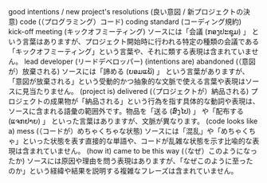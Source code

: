 good intentions / new project's resolutions (良い意図 / 新プロジェクトの決意)
code (（プログラミング）コード)
coding standard (コーディング規約)
kick-off meeting (キックオフミーティング)
ソースには「会議 (ກອງປະຊຸມ) 」 という言葉はありますが、プロジェクト開始時に行われる特定の種類の会議である「キックオフミーティング」という言葉や、それに類する表現は含まれていません。
lead developer (リードデベロッパー)
(intentions are) abandoned (（意図が）放棄される)
ソースには「諦める (ຍອມແພ້) 」 という言葉がありますが、「意図が放棄される」という受動的かつ抽象的な文脈で使える言葉や表現はソースに見当たりません。
(project is) delivered (（プロジェクトが）納品される)
プロジェクトの成果物が「納品される」という行為を指す具体的な動詞や表現は、ソースに含まれる語彙の範囲外です。物品を「送る (ສົ່ງໄປ) 」 や「配布する (ແຈກຢາຍ) 」 といった言葉はありますが、文脈が異なります。
(code looks like a) mess (（コードが）めちゃくちゃな状態)
ソースには「混乱」や「めちゃくちゃ」といった状態を表す直接的な単語や、コードが乱雑な状態を示す比喩的な表現は含まれていません。
(how it) came to be this way (（なぜ）このようになったか)
ソースには原因や理由を問う表現はありますが、「なぜこのように至ったのか」という経緯や結果を説明する複雑なフレーズは含まれていません。
